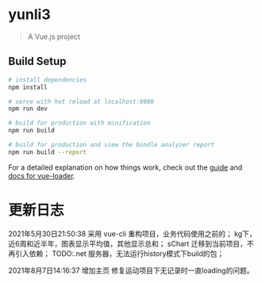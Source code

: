 # yunli3

> A Vue.js project

## Build Setup

``` bash
# install dependencies
npm install

# serve with hot reload at localhost:8080
npm run dev

# build for production with minification
npm run build

# build for production and view the bundle analyzer report
npm run build --report
```

For a detailed explanation on how things work, check out the [guide](http://vuejs-templates.github.io/webpack/) and [docs for vue-loader](http://vuejs.github.io/vue-loader).

# 更新日志
2021年5月30日21:50:38
采用 vue-cli 重构项目，业务代码使用之前的；
kg下，近6周和近半年，图表显示平均值，其他显示总和；
sChart 迁移到当前项目，不再引入依赖；
TODO:.net 服务器，无法运行history模式下build的包；

2021年8月7日14:16:37
增加主页
修复运动项目下无记录时一直loading的问题。
